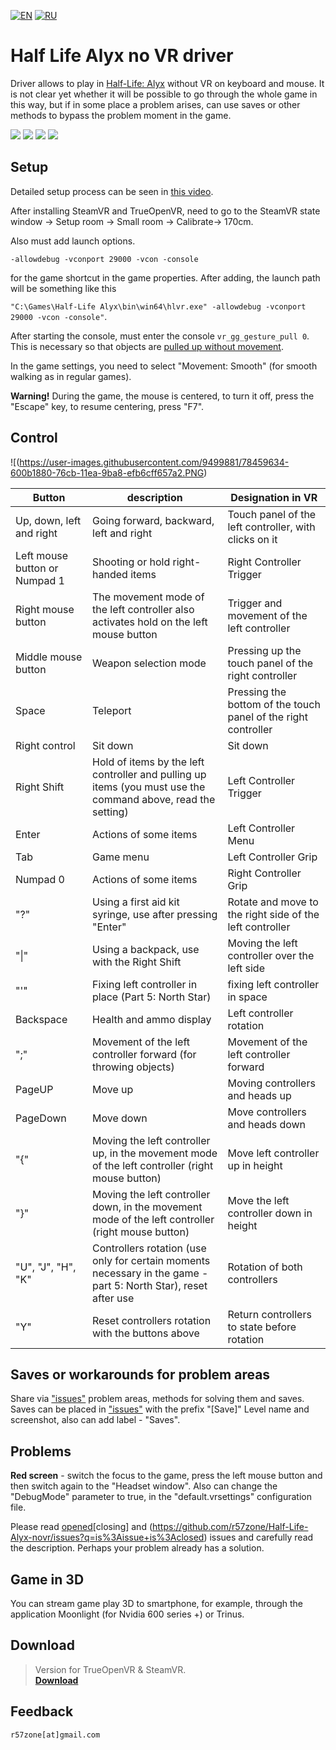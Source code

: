 [![EN](https://user-images.githubusercontent.com/9499881/33184537-7be87e86-d096-11e7-89bb-f3286f752bc6.png)](https://github.com/r57zone/Half-Life-Alyx-novr/blob/master/README.md)
[![RU](https://user-images.githubusercontent.com/9499881/27683795-5b0fbac6-5cd8-11e7-929c-057833e01fb1.png)](https://github.com/r57zone/Half-Life-Alyx-novr/blob/master/README.RU.md) 
# Half Life Alyx no VR driver
Driver allows to play in [Half-Life: Alyx](https://store.steampowered.com/app/546560/HalfLife_Alyx/) without VR on keyboard and mouse. It is not clear yet whether it will be possible to go through the whole game in this way, but if in some place a problem arises, can use saves or other methods to bypass the problem moment in the game.

[![](https://user-images.githubusercontent.com/9499881/78283334-ad9e4e80-752e-11ea-8aea-a2cf18eae511.gif)](https://youtu.be/-8tchjRHSrA) 
[![](https://user-images.githubusercontent.com/9499881/78290591-fce77d80-7534-11ea-9b2f-f80d3b2c176a.gif)](https://youtu.be/-8tchjRHSrA)
[![](https://user-images.githubusercontent.com/9499881/78290158-57340e80-7534-11ea-9b9a-bdc3b558ac17.gif)](https://youtu.be/BkFEMmqxKlU)
[![](https://user-images.githubusercontent.com/9499881/78291122-e7bf1e80-7535-11ea-9a6a-8621f6ddee68.gif)](https://youtu.be/-8tchjRHSrA)

## Setup
Detailed setup process can be seen in [this video](https://youtu.be/66HIE3DFfjo). 



After installing SteamVR and TrueOpenVR, need to go to the SteamVR state window -> Setup room -> Small room -> Calibrate-> 170cm.



Also must add launch options.

`-allowdebug -vconport 29000 -vcon -console`

for the game shortcut in the game properties. After adding, the launch path will be something like this

`"C:\Games\Half-Life Alyx\bin\win64\hlvr.exe" -allowdebug -vconport 29000 -vcon -console"`.


After starting the console, must enter the console `vr_gg_gesture_pull 0`. This is necessary so that objects are [pulled up without movement](https://youtu.be/RWQbwlXjtjI).



In the game settings, you need to select "Movement: Smooth" (for smooth walking as in regular games).



**Warning!** During the game, the mouse is centered, to turn it off, press the "Escape" key, to resume centering, press "F7".
## Control
![(https://user-images.githubusercontent.com/9499881/78459634-600b1880-76cb-11ea-9ba8-efb6cff657a2.PNG)

Button | description | Designation in VR
------------ | ------------- | -------------
Up, down, left and right | Going forward, backward, left and right | Touch panel of the left controller, with clicks on it
Left mouse button or Numpad 1 | Shooting or hold right-handed items | Right Controller Trigger
Right mouse button | The movement mode of the left controller also activates hold on the left mouse button | Trigger and movement of the left controller
Middle mouse button | Weapon selection mode | Pressing up the touch panel of the right controller
Space | Teleport | Pressing the bottom of the touch panel of the right controller
Right control | Sit down | Sit down
Right Shift | Hold of items by the left controller and pulling up items (you must use the command above, read the setting) | Left Controller Trigger
Enter | Actions of some items | Left Controller Menu
Tab | Game menu | Left Controller Grip
Numpad 0 | Actions of some items | Right Controller Grip
"?" | Using a first aid kit syringe, use after pressing "Enter" | Rotate and move to the right side of the left controller
"\|" | Using a backpack, use with the Right Shift | Moving the left controller over the left side
"'" | Fixing left controller in place (Part 5: North Star) | fixing left controller in space
Backspace | Health and ammo display | Left controller rotation
";" | Movement of the left controller forward (for throwing objects) | Movement of the left controller forward
PageUP | Move up | Moving controllers and heads up
PageDown | Move down | Move controllers and heads down
"{" | Moving the left controller up, in the movement mode of the left controller (right mouse button) | Move left controller up in height
"}" | Moving the left controller down, in the movement mode of the left controller (right mouse button) | Move the left controller down in height
"U", "J", "H", "K" | Controllers rotation (use only for certain moments necessary in the game - part 5: North Star), reset after use | Rotation of both controllers
"Y" | Reset controllers rotation with the buttons above | Return controllers to state before rotation

## Saves or workarounds for problem areas
Share via ["issues"](https://github.com/r57zone/Half-Life-Alyx-novr/issues) problem areas, methods for solving them and saves. Saves can be placed in ["issues"](https://github.com/r57zone/Half-Life-Alyx-novr/issues) with the prefix "[Save]" Level name and screenshot, also can add label - "Saves".

## Problems
**Red screen** - switch the focus to the game, press the left mouse button and then switch again to the "Headset window". Also can change the "DebugMode" parameter to true, in the "default.vrsettings" configuration file.



Please read [opened](https://github.com/r57zone/Half-Life-Alyx-novr/issues)[closing] and (https://github.com/r57zone/Half-Life-Alyx-novr/issues?q=is%3Aissue+is%3Aclosed) issues and carefully read the description. Perhaps your problem already has a solution.

## Game in 3D 
You can stream game play 3D to smartphone, for example, through the application Moonlight (for Nvidia 600 series +) or Trinus.

## Download
>Version for TrueOpenVR & SteamVR.<br>
**[Download](https://github.com/r57zone/Half-Life-Alyx-novr/releases)**

## Feedback
`r57zone[at]gmail.com`